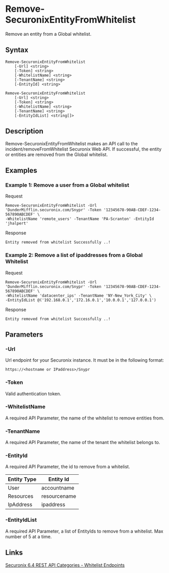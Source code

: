 # Remove-SecuronixEntityFromWhitelist
Remove an entity from a Global whitelist.

## Syntax
```
Remove-SecuronixEntityFromWhitelist
    [-Url] <string>
    [-Token] <string>
    [-WhitelistName] <string>
    [-TenantName] <string>
    [-EntityId] <string>
```
```
Remove-SecuronixEntityFromWhitelist
    [-Url] <string>
    [-Token] <string>
    [-WhitelistName] <string>
    [-TenantName] <string>
    [-EntityIdList] <string[]>
```

## Description
Remove-SecuronixEntityFromWhitelist makes an API call to the incident/removeFromWhitelist Securonix Web API. If successful, the entity or entities are removed from the Global whitelist.

## Examples

### Example 1: Remove a user from a Global whitelist
Request
```
Remove-SecuronixEntityFromWhitelist -Url 'DunderMifflin.securonix.com/Snypr' -Token '12345678-90AB-CDEF-1234-567890ABCDEF' \
-WhitelistName 'remote_users' -TenantName 'PA-Scranton' -EntityId 'jhalpert'
```

Response
```
Entity removed from whitelist Successfully ..!
```

### Example 2: Remove a list of ipaddresses from a Global Whitelist
Request
```
Remove-SecuronixEntityFromWhitelist -Url 'DunderMifflin.securonix.com/Snypr' -Token '12345678-90AB-CDEF-1234-567890ABCDEF' \
-WhitelistName 'datacenter_ips' -TenantName 'NY-New_York_City' \
-EntityIdList @('192.168.0.1','172.16.0.1','10.0.0.1','127.0.0.1')
```

Response
```
Entity removed from whitelist Successfully ..!
```

## Parameters

### -Url
Url endpoint for your Securonix instance.
It must be in the following format:
```
https://<hostname or IPaddress>/Snypr
```

### -Token
Valid authentication token.

### -WhitelistName
A required API Parameter, the name of the whitelist to remove entities from.

### -TenantName
A required API Parameter, the name of the tenant the whitelist belongs to.

### -EntityId
A required API Parameter, the id to remove from a whitelist.

| Entity Type | Entity Id    |
| ----------- | ------------ |
| User        | accountname  |
| Resources   | resourcename |
| IpAddress   | ipaddress    |

### -EntityIdList
A required API Parameter, a list of EntityIds to remove from a whitelist. Max number of 5 at a time.

## Links
[Securonix 6.4 REST API Categories - Whitelist Endpoints](https://documentation.securonix.com/onlinedoc/Content/6.4%20Cloud/Content/SNYPR%206.4/6.4%20Guides/Web%20Services/6.4_REST%20API%20Categories.htm#WhitelistEndpoints)